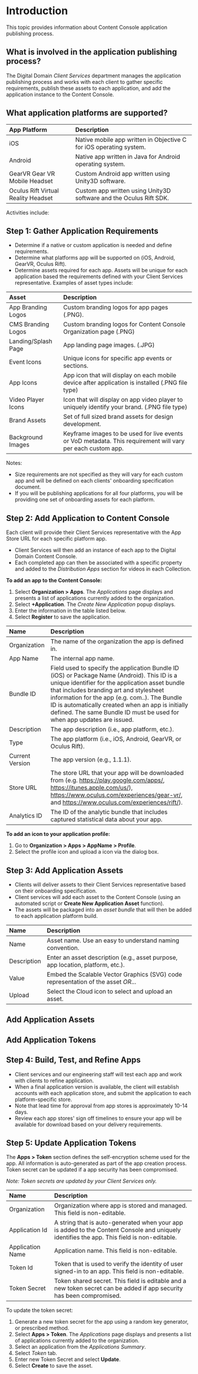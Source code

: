 # Introduction

This topic provides information about Content Console application publishing process.

## What is involved in the application publishing process?

The Digital Domain *Client Services* department manages the application publishing process and works with each client to gather specific requirements, publish these assets to each application, and add the application instance to the Content Console.

## What application platforms are supported?

| App Platform         | Description               |
|:-----------------|:-------------------------------------|
| iOS       | Native mobile app written in Objective C for iOS operating system.   |
| Android         | Native app written in Java for Android operating system. |
| GearVR Gear VR Mobile Headset        | Custom Android app written using Unity3D software.  |
| Oculus Rift Virtual Reality Headset      | Custom app written using Unity3D software and the Oculus Rift SDK.    |

Activities include:

## Step 1: Gather Application Requirements

* Determine if a native or custom application is needed and define requirements.
* Determine what platforms app will be supported on (iOS, Android, GearVR, Oculus Rift).
* Determine assets required for each app. Assets will be unique for each application based the requirements defined with your Client Services representative. Examples of asset types include:

| Asset         | Description                |
|:-----------------|:-------------------------------------|
| App Branding Logos  | Custom branding logos for app pages (.PNG).  |
| CMS Branding Logos  | Custom branding logos for Content Console Organization page (.PNG)   |
| Landing/Splash Page  | App landing page images. (.JPG)               |
| Event Icons      | Unique icons for specific app events or sections.                 |
| App Icons  | App icon that will display on each mobile device after application is installed (.PNG file type)  |
| Video Player Icons  | Icon that will display on app video player to uniquely identify your brand. (.PNG file type)  |
| Brand Assets       | Set of full sized brand assets for design development.     |
| Background Images   | Keyframe images to be used for live events or VoD metadata. This requirement will vary per each custom app.                |

Notes:

* Size requirements are not specified as they will vary for each custom app and will be defined on each clients'  onboarding specification document.
* If you will be publishing applications for all four platforms, you will be providing one set of onboarding assets for each platform.

## Step 2: Add Application to Content Console

Each client will provide their Client Services representative with the App Store URL for each specific platform app.

* Client Services will then add an instance of each app to the Digital Domain Content Console.
* Each completed app can then be associated with a specific property and added to the *Distribution Apps* section for videos in each Collection.

**To add an app to the Content Console:**

1. Select **Organization > Apps**. The *Applications* page displays and presents a list of applications currently added to the organization.
2. Select **+Application**. The *Create New Application* popup displays.
3. Enter the information in the table listed below.
4. Select **Register** to save the application.

| Name         | Description                |
|:-----------------|:-------------------------------------|
| Organization       | The name of the organization the app is defined in.                |
| App Name       | The internal app name.                |
| Bundle ID       | Field used to specify the application Bundle ID (iOS) or Package Name (Android). This ID is a unique identifier for the application asset bundle that includes branding art and stylesheet information for the app (e.g. com.<appname>.<companyname>). The Bundle ID is automatically created when an app is initially defined. The same Bundle ID must be used for when app updates are issued.              |
| Description       | The app description (i.e., <companyname> app platform, etc.).             |
| Type       | The app platform (i.e., iOS, Android, GearVR, or Oculus Rift).                |
| Current Version       | The app version (e.g., 1.1.1).                |
| Store URL       | The store URL that your app will be downloaded from (e.g. https://play.google.com/apps/<appname>, https://itunes.apple.com/us/<appname>), https://www.oculus.com/experiences/gear-vr/<appname>, and https://www.oculus.com/experiences/rift/<appname>).                |
| Analytics ID       | The ID of the analytic bundle that includes captured statistical data about your app.    |

**To add an icon to your application profile:**

1. Go to **Organization > Apps > AppName > Profile**.
2. Select the profile icon and upload a icon via the dialog box.

## Step 3: Add Application Assets

* Clients will deliver assets to their Client Services representative based on their onboarding specification.
* Client services will add each asset to the Content Console (using an automated script or **Create New Application Asset** function).
* The assets will be packaged into an *asset bundle* that will then be added to each application platform build.

| Name         | Description    |
|:-----------------|:-------------------------------------|
| Name       | Asset name. Use an easy to understand naming convention.  |
| Description       | Enter an asset description (e.g., asset purpose, app location, platform, etc.). |
| Value       | Embed the Scalable Vector Graphics (SVG) code representation of the asset *OR*...  |
| Upload       | Select the Cloud icon to select and upload an asset. |


## Add Application Assets



## Add Application Tokens


## Step 4: Build, Test, and Refine Apps

* Client services and our engineering staff will test each app and work with clients to refine application.
* When a final application version is available, the client will establish accounts with each application store, and submit the application to each platform-specific store.
* Note that lead time for approval from app stores is approximately 10-14 days.
* Review each app stores' sign off timelines to ensure your app will be available for download based on your delivery requirements.  

## Step 5: Update Application Tokens

The **Apps > Token** section defines the self-encryption scheme used for the app. All information is auto-generated as part of the app creation process. Token secret can be updated if a app security has been compromised.

*Note: Token secrets are updated by your Client Services only.*

| Name         | Description    |
|:-----------------|:-------------------------------------|
| Organization       | Organization where app is stored and managed. This field is non-editable. |
| Application Id  | A string that is auto-generated when your app is added to the Content Console and uniquely identifies the app. This field is non-editable. |
| Application Name  | Application name. This field is non-editable.  |
| Token Id       | Token that is used to verify the identity of user signed-in to an app. This field is non-editable. |
| Token Secret       | Token shared secret. This field is editable and a new token secret can be added if app security has been compromised.  |

To update the token secret:

1. Generate a new token secret for the app using a random key generator, or prescribed method.
2. Select **Apps > Token**. The *Applications* page displays and presents a list of applications currently added to the organization.
3. Select an application from the *Applications Summary*.
3. Select *Token* tab.
4. Enter new Token Secret and select **Update**.
5. Select **Create** to save the asset.
